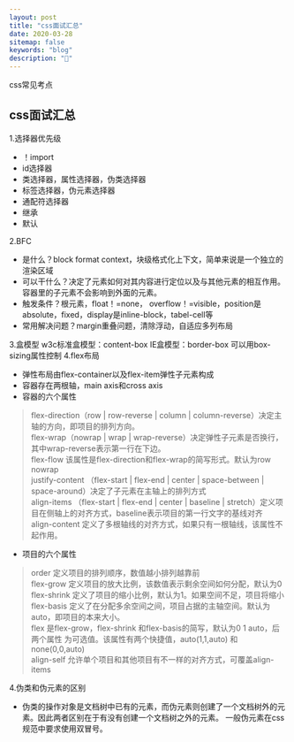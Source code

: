 ```yaml
---
layout: post
title: "css面试汇总"
date: 2020-03-28
sitemap: false
keywords: "blog"
description: "🚀"
---
```


css常见考点

## css面试汇总
1.选择器优先级
* ！import
* id选择器
* 类选择器，属性选择器，伪类选择器
* 标签选择器，伪元素选择器
* 通配符选择器
* 继承
* 默认  

2.BFC
* 是什么？block format context，块级格式化上下文，简单来说是一个独立的渲染区域
* 可以干什么？决定了元素如何对其内容进行定位以及与其他元素的相互作用。容器里的子元素不会影响到外面的元素。
* 触发条件？根元素，float！=none， overflow！=visible，position是absolute，fixed，display是inline-block，tabel-cell等
* 常用解决问题？margin重叠问题，清除浮动，自适应多列布局

3.盒模型
w3c标准盒模型：content-box
IE盒模型：border-box
可以用box-sizing属性控制
4.flex布局
* 弹性布局由flex-container以及flex-item弹性子元素构成
* 容器存在两根轴，main axis和cross axis
* 容器的六个属性 
>flex-direction（row | row-reverse | column | column-reverse）决定主轴的方向，即项目的排列方向。  
flex-wrap（nowrap | wrap | wrap-reverse）决定弹性子元素是否换行，其中wrap-reverse表示第一行在下边。  
flex-flow 该属性是flex-direction和flex-wrap的简写形式。默认为row nowrap  
justify-content （flex-start | flex-end | center | space-between | space-around）决定了子元素在主轴上的排列方式  
align-items （flex-start | flex-end | center | baseline | stretch）定义项目在侧轴上的对齐方式，baseline表示项目的第一行文字的基线对齐  
align-content 定义了多根轴线的对齐方式，如果只有一根轴线，该属性不起作用。  
* 项目的六个属性 
>order 定义项目的排列顺序，数值越小排列越靠前  
flex-grow 定义项目的放大比例，该数值表示剩余空间如何分配，默认为0  
flex-shrink 定义了项目的缩小比例，默认为1。如果空间不足，项目将缩小  
flex-basis 定义了在分配多余空间之间，项目占据的主轴空间。默认为auto，即项目的本来大小。  
flex 是flex-grow，flex-shrink 和flex-basis的简写，默认为0 1 auto，后两个属性 
 为可选值。该属性有两个快捷值，auto(1,1,auto) 和 none(0,0,auto)  
align-self 允许单个项目和其他项目有不一样的对齐方式，可覆盖align-items  

4.伪类和伪元素的区别
* 伪类的操作对象是文档树中已有的元素，而伪元素则创建了一个文档树外的元素。因此两者区别在于有没有创建一个文档树之外的元素。 一般伪元素在css规范中要求使用双冒号。  
